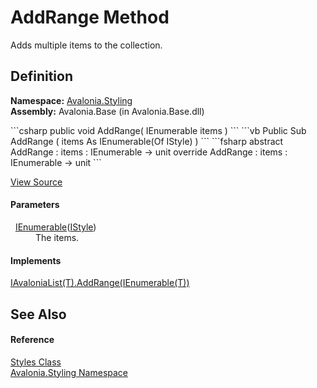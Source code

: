 # AddRange Method


Adds multiple items to the collection.



## Definition
**Namespace:** <a href="N_Avalonia_Styling">Avalonia.Styling</a>  
**Assembly:** Avalonia.Base (in Avalonia.Base.dll)

<Tabs groupId="api-code-preview">
<TabItem value="csharp" label="C#">
```csharp
public void AddRange(
	IEnumerable<IStyle> items
)
```
</TabItem>
<TabItem value="vb" label="VB">
```vb
Public Sub AddRange ( 
	items As IEnumerable(Of IStyle)
)
```
</TabItem>
<TabItem value="fsharp" label="F#">
```fsharp
abstract AddRange : 
        items : IEnumerable<IStyle> -> unit 
override AddRange : 
        items : IEnumerable<IStyle> -> unit 
```
</TabItem>
</Tabs>



<a href="https://github.com/AvaloniaUI/Avalonia/tree/master/src/Avalonia.Base/Styling/Styles.cs#L135" title="View the source code">View Source</a>



#### Parameters
<dl><dt>  <a href="https://learn.microsoft.com/dotnet/api/system.collections.generic.ienumerable-1" target="_blank" rel="noopener noreferrer">IEnumerable</a>(<a href="T_Avalonia_Styling_IStyle">IStyle</a>)</dt><dd>The items.</dd></dl>

#### Implements
<a href="M_Avalonia_Collections_IAvaloniaList_1_AddRange">IAvaloniaList(T).AddRange(IEnumerable(T))</a>  


## See Also


#### Reference
<a href="T_Avalonia_Styling_Styles">Styles Class</a>  
<a href="N_Avalonia_Styling">Avalonia.Styling Namespace</a>  


